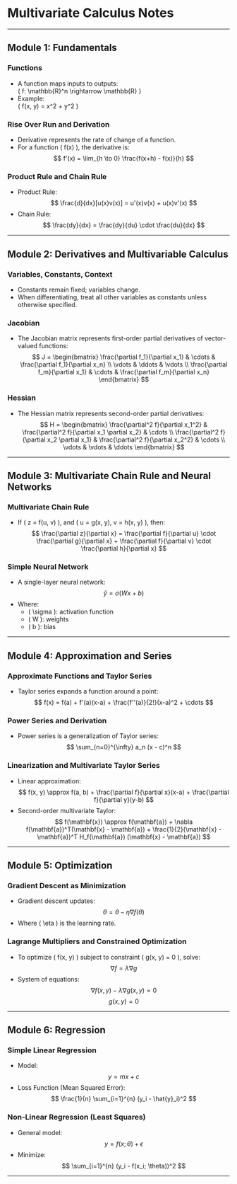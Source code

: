 ﻿# Multivariate Calculus Notes

---

## Module 1: Fundamentals

### Functions
- A function maps inputs to outputs:  
  \( f: \mathbb{R}^n \rightarrow \mathbb{R} \)
- Example:  
  \( f(x, y) = x^2 + y^2 \)

### Rise Over Run and Derivation
- Derivative represents the rate of change of a function.  
- For a function \( f(x) \), the derivative is:
  $$
  f'(x) = \lim_{h \to 0} \frac{f(x+h) - f(x)}{h}
  $$

### Product Rule and Chain Rule
- Product Rule:
  $$
  \frac{d}{dx}[u(x)v(x)] = u'(x)v(x) + u(x)v'(x)
  $$
- Chain Rule:
  $$
  \frac{dy}{dx} = \frac{dy}{du} \cdot \frac{du}{dx}
  $$

---

## Module 2: Derivatives and Multivariable Calculus

### Variables, Constants, Context
- Constants remain fixed; variables change.
- When differentiating, treat all other variables as constants unless otherwise specified.

### Jacobian
- The Jacobian matrix represents first-order partial derivatives of vector-valued functions:
  $$
  J = \begin{bmatrix}
  \frac{\partial f_1}{\partial x_1} & \cdots & \frac{\partial f_1}{\partial x_n} \\
  \vdots & \ddots & \vdots \\
  \frac{\partial f_m}{\partial x_1} & \cdots & \frac{\partial f_m}{\partial x_n}
  \end{bmatrix}
  $$

### Hessian
- The Hessian matrix represents second-order partial derivatives:
  $$
  H = \begin{bmatrix}
  \frac{\partial^2 f}{\partial x_1^2} & \frac{\partial^2 f}{\partial x_1 \partial x_2} & \cdots \\
  \frac{\partial^2 f}{\partial x_2 \partial x_1} & \frac{\partial^2 f}{\partial x_2^2} & \cdots \\
  \vdots & \vdots & \ddots
  \end{bmatrix}
  $$

---

## Module 3: Multivariate Chain Rule and Neural Networks

### Multivariate Chain Rule
- If \( z = f(u, v) \), and \( u = g(x, y), v = h(x, y) \), then:
  $$
  \frac{\partial z}{\partial x} = \frac{\partial f}{\partial u} \cdot \frac{\partial g}{\partial x} + \frac{\partial f}{\partial v} \cdot \frac{\partial h}{\partial x}
  $$

### Simple Neural Network
- A single-layer neural network:
  $$
  \hat{y} = \sigma(Wx + b)
  $$
- Where:
  - \( \sigma \): activation function
  - \( W \): weights
  - \( b \): bias

---

## Module 4: Approximation and Series

### Approximate Functions and Taylor Series
- Taylor series expands a function around a point:
  $$
  f(x) = f(a) + f'(a)(x-a) + \frac{f''(a)}{2!}(x-a)^2 + \cdots
  $$

### Power Series and Derivation
- Power series is a generalization of Taylor series:
  $$
  \sum_{n=0}^{\infty} a_n (x - c)^n
  $$

### Linearization and Multivariate Taylor Series
- Linear approximation:
  $$
  f(x, y) \approx f(a, b) + \frac{\partial f}{\partial x}(x-a) + \frac{\partial f}{\partial y}(y-b)
  $$
- Second-order multivariate Taylor:
  $$
  f(\mathbf{x}) \approx f(\mathbf{a}) + \nabla f(\mathbf{a})^T(\mathbf{x} - \mathbf{a}) + \frac{1}{2}(\mathbf{x} - \mathbf{a})^T H_f(\mathbf{a}) (\mathbf{x} - \mathbf{a})
  $$

---

## Module 5: Optimization

### Gradient Descent as Minimization
- Gradient descent updates:
  $$
  \theta = \theta - \eta \nabla f(\theta)
  $$
- Where \( \eta \) is the learning rate.

### Lagrange Multipliers and Constrained Optimization
- To optimize \( f(x, y) \) subject to constraint \( g(x, y) = 0 \), solve:
  $$
  \nabla f = \lambda \nabla g
  $$
- System of equations:
  $$
  \nabla f(x, y) - \lambda \nabla g(x, y) = 0
  $$
  $$
  g(x, y) = 0
  $$

---

## Module 6: Regression

### Simple Linear Regression
- Model:
  $$
  y = mx + c
  $$
- Loss Function (Mean Squared Error):
  $$
  \frac{1}{n} \sum_{i=1}^{n} (y_i - \hat{y}_i)^2
  $$

### Non-Linear Regression (Least Squares)
- General model:
  $$
  y = f(x; \theta) + \epsilon
  $$
- Minimize:
  $$
  \sum_{i=1}^{n} (y_i - f(x_i; \theta))^2
  $$

---

